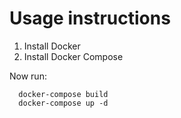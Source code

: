 # Usage instructions

1. Install Docker
2. Install Docker Compose

Now run:

      docker-compose build
      docker-compose up -d



